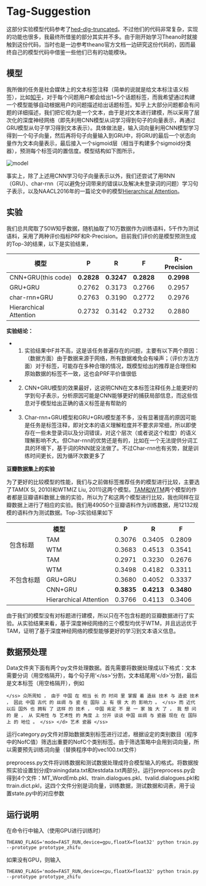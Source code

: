 # Tag-Suggestion
这部分实验模型代码参考了[hed-dlg-truncated](https://github.com/julianser/hed-dlg-truncated)。不过他们的代码非常复杂，实现的功能也很多，我最终所借鉴的部分其实并不多。由于刚开始学习Theano时就接触到这份代码，当时也是一边参考theano官方文档一边研究这份代码的，因而最终自己的模型代码中借鉴一些他们已有的功能模块。


## 模型
我所做的任务是社会媒体上的文本标签注释（简单的说就是给文本标注语义标签），比如[知乎](https://www.zhihu.com/)，对于每个问题用户都会给出1~5个话题标签，而我希望通过构建一个模型能够自动根据用户的问题描述给出话题标签。知乎上大部分问题都会有问题的详细描述，我们把它视为是一个文本，由于是对文本进行建模，所以采用了层次化的深度神经网络（即先利用CNN模型从词学习得到句子的向量表示，再通过GRU模型从句子学习得到文本表示）。具体做法是，输入词向量利用CNN模型学习得到一个句子向量，然后再将句子向量输入到GRU中，将GRU的最后一个状态向量作为文本向量表示，最后接入一个sigmoid层（相当于构建多个sigmoid分类器），预测每个标签词的置信度。模型结构如下图所示，

![model](model.jpg?raw=true "model")

事实上，除了上述用CNN学习句子向量表示以外，我们还尝试了用RNN（GRU）、char-rnn（可以避免分词带来的错误以及解决未登录词的问题）学习句子表示，以及NAACL2016年的一篇论文中的模型[Hierarchical Attention](http://www.aclweb.org/anthology/N16-1174)。

## 实验
我们总共爬取了50W知乎数据，随机抽取了10万数据作为训练语料，5千作为测试语料，采用了两种评价指标PRF和R-Precision。目前我们评价的是模型预测生成的Top-3的结果，以下是实验结果，

|   模型               | P      | R      | F      | R-Precision  |
| -------------------- |:------:|:------:|:------:|:------------:|
| CNN+GRU(this code)   | **0.2828** | **0.3247** | **0.2828** | **0.2998**  |
| GRU+GRU              | 0.2762 | 0.3173 | 0.2766 | 0.2957       |
| char-rnn+GRU         | 0.2763 | 0.3190 | 0.2772 | 0.2976       |
|Hierarchical Attention| 0.2732 | 0.3142 | 0.2732 | 0.2880       |


**实验结论：**
- 1. 实验结果中F并不高，这是该任务普遍存在的问题，主要有以下两个原因：（数据方面）由于数据来源于网络，所有数据难免会有噪声；（评价方法方面）对于标签，可能存在多种合理的情况，既模型给出的推荐是合理但和原始数据的标签不一致，这也会PRF平价值很低
- 2. CNN+GRU模型的效果最好，这说明CNN在文本标签注释任务上能更好的学到句子表示，分析原因可能是CNN能够更好的捕获局部信息，而这些信息对于模型给出正确的语义标签是有帮助的
- 3. Char-rnn+GRU模型和GRU+GRU模型差不多，没有显著提高的原因可能是任务是标签注释，即对文本的语义理解粒度并不要求非常细，所以即使存在一些未登录词以及分词错误，对这个层次（或者说这个粒度）的语义理解影响不大。但Char-rnn的优势还是有的，比如在一个无法提供分词工具的环境下，基于词的RNN就没法做了。不过Char-rnn也有劣势，就是训练时间更长，因为循环次数更多了


**豆瓣数据集上的实验**

为了更好的比较模型的性能，我们与之前做标签推荐任务的模型进行比较，主要选了TAM(X Si, 2010)和WTM(Z Liu, 2011)这两个模型。[TAM和WTM](https://github.com/YeDeming/THUTag)两个模型的作者都是豆瓣语料数据上做的实验，所以为了和这两个模型进行比较，我也同样在豆瓣数据上进行了相应的实验。我们用49050个豆瓣语料作为训练数据，用12132规模的语料作为测试数据。Top-3实验结果如下

<table>
<tr>
<th colspan="2">模型</th><th>P</th><th>R</th><th>F</th>
<tr>
<td rowspan="2">包含标题</td><td>TAM</td><td>0.3076</td><td>0.3405</td><td>0.2809</td>
</tr>
<tr>
<td>WTM</td><td>0.3683</td><td>0.4513</td><td>0.3541</td>
</tr>
<tr>
<td rowspan="5">不包含标题</td><td>TAM</td><td>0.2971</td><td>0.3230</td><td>0.2676</td>
</tr>
<tr>
<td>WTM</td><td>0.3498</td><td>0.4182</td><td>0.3311</td>
</tr>
<tr>
<td>GRU+GRU</td><td>0.3680</td><td>0.4052</td><td>0.3337</td>
</tr>
<tr>
<td>CNN+GRU</td><td><strong>0.3835</strong></td><td><strong>0.4213</strong></td><td><strong>0.3480</strong></td>
</tr>
<tr>
<td>Hierarchical Attention</td><td>0.3766</td><td>0.4113</td><td>0.3406</td>
</tr>
</table>

由于我们的模型没有对标题进行建模，所以只在不包含标题的豆瓣数据进行了实验。从实验结果来看，基于深度神经网络的三个模型均优于WTM，并且远远优于TAM，证明了基于深度神经网络的模型能够更好的学习到文本语义信息。

## 数据预处理
Data文件夹下面有两个py文件处理数据。首先需要将数据处理成以下格式：文本需要分词（用空格隔开），每个句子用‘\</ss\>’分割，文本结尾用‘\</d\>’分割，最后是文本标签（用空格隔开），例如

    </ss> 众所周知 ， 由于 中国 在 相当 长 的 时间 里 掌握 着 造丝 技术 与 造瓷 技术 ， 因此 中国 古代 的 丝绸 与 瓷 在 国际 上 有 很 大 的 影响力 。 </ss> 而 近代 以后 国外 也 拥有 了 这样 的 技术 ， 中国 肯定 不 是 一 家 独 大 了 ， 我 想 问 的 是 ， 从 实用性 与 艺术性 的 角度 上 分开 谈谈 中国 丝绸 与 瓷器 现在 在 国际 上 的 地位 。 </ss> </d> 艺术 瓷器 </ss>
    
运行category.py文件对原始数据类别标签进行过滤，根据设定的类别数目（程序中的NofC值）筛选出重要的NofC个类别标签。由于筛选策略中会用到词向量，所以需要预先训练词向量（替换程序中的vec100.txt文件）

preprocess.py文件将训练数据和测试数据处理成符合模型输入的格式。将数据按照实验设置划分成trainingdata.txt和testdata.txt两部分。运行preprocess.py会得到4个文件：MT_WordEmb.pkl、ttrain.dialogues.pkl、tvalid.dialogues.pkl和ttrain.dict.pkl，这四个文件分别是词向量，训练数据，测试数据和词表，用于设置state.py中的对应参数

## 运行说明
在命令行中输入（使用GPU进行训练时）
    
    THEANO_FLAGS='mode=FAST_RUN,device=gpu,floatX=float32' python train.py --prototype prototype_zhifu
    
如果没有GPU，则输入

    THEANO_FLAGS='mode=FAST_RUN,device=cpu,floatX=float32' python train.py --prototype prototype_zhifu
